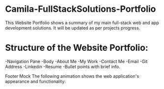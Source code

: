# Camila-FullStackSolutions-Portfolio
This Website Portfolio shows a summary of my main full-stack web and app development solutions. It will be updated as per projects progress.

# Structure of the Website Portfolio:
-Navigation Pane -Body -About Me -My Work -Contact Me -Email -Git Address -Linkedin -Resume -Bullet points with brief info.

Footer
Mock
The following animation shows the web application's appearance and functionality: